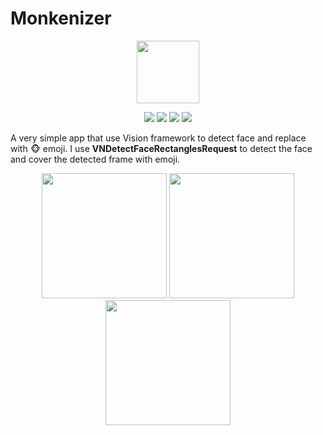 # Monkenizer

<div align="center">
	<img src="https://i.imgur.com/kh3RTTE.png" width=100  />
</div>

<p align="center">
    <img src="https://img.shields.io/badge/XCode-13-red.svg" />
    <img src="https://img.shields.io/badge/ios-13.0+-blue.svg" />
    <img src="https://img.shields.io/badge/Swift-5.5-brightgreen.svg" />
    <a href="https://github.com/kyaw-codes/MusicBox/blob/master/LICENSE">
        <img src="https://img.shields.io/badge/license-MIT-brightgreen.svg" />
    </a>
</p>

<p>A very simple app that use Vision framework to detect face and replace with 🐵 emoji. I use <b>VNDetectFaceRectanglesRequest</b> to detect the face and cover the detected frame with emoji.</p>

<div align="center">
	<img src="https://i.imgur.com/OAu1aG6.png" width=200 />
	<img src="https://i.imgur.com/RKNnipt.png" width=200 />
	<img src="https://i.imgur.com/51tAqMV.png" width=200 />
</div>
